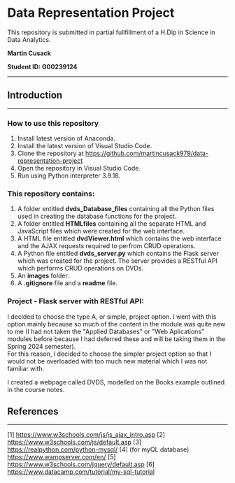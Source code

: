 # Data Representation Project

This repository is submitted in partial fullfillment of a H.Dip in Science in Data Analytics.

**Martin Cusack**

**Student ID: G00239124**
***

## Introduction
***

### How to use this repository

1. Install latest version of Anaconda.
2. Install the latest version of Visual Studio Code.
3. Clone the repository at https://github.com/martincusack979/data-representation-project
4. Open the repository in Visual Studio Code.
5. Run using Python interpreter 3.9.18.

### This repository contains: 
1. A folder entitled **dvds_Database_files** containing all the Python files used in creating the database functions for the project.
2. A folder entitled **HTMLfiles** containing all the separate HTML and JavaScript files which were created for the web interface.
3. A HTML file entitled **dvdViewer.html** which contains the web interface and the AJAX requests required to perfrom CRUD operations.
4. A Python file entitled **dvds_server.py** which contains the Flask server which was created for the project. The server
 provides a RESTful API which performs CRUD operations on DVDs.
5. An **images** folder.
6. A **.gitignore** file and a **readme** file.

### Project - Flask server with RESTful API:   

I decided to choose the type A, or simple, project option.  I went with this option mainly because so much of the content in the module was quite new to me 
(I had not taken the "Applied Databases" or "Web Aplications" modules before because I had deferred these and will be taking them in the Spring 2024 semester).  
For this reason, I decided to choose the simpler project option so that I would not be overloaded with too much new material which I was not familiar with.

I created a webpage called DVDS, modelled on the Books example outlined in the course notes.

## References
***
[1] https://www.w3schools.com/js/js_ajax_intro.asp
[2] https://www.w3schools.com/js/default.asp
[3] https://realpython.com/python-mysql/
[4] (for myQL database) https://www.wampserver.com/en/
[5] https://www.w3schools.com/jquery/default.asp
[6] https://www.datacamp.com/tutorial/my-sql-tutorial







